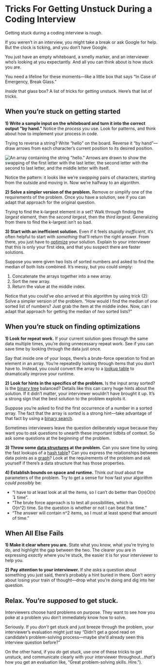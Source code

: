 
# Tricks For Getting Unstuck During a Coding Interview

Getting stuck during a coding interview is rough.

If you weren’t in an interview, you might take a break or ask Google for help. But the clock is ticking, and you don’t have Google.

You just have an empty whiteboard, a smelly marker, and an interviewer who’s looking at you expectantly. And all you can think about is how stuck you are.

You need a lifeline for these moments—like a little box that says “In Case of Emergency, Break Glass.”

_Inside_  that glass box? A list of tricks for getting unstuck. Here’s that list of tricks.

## When you’re stuck on getting started

**1) Write a sample input on the whiteboard and turn it into the correct output "by hand."**  Notice the  _process_  you use. Look for patterns, and think about how to implement your process in code.

Trying to reverse a string? Write “hello” on the board. Reverse it “by hand”—draw arrows from each character’s current position to its desired position.

![An array containing the string "hello." Arrows are drawn to show the swapping of the first letter with the last letter, the second letter with the second to last letter, and the middle letter with itself.](https://www.interviewcake.com/images/svgs/unstuck__hello_string.svg?bust=209)

Notice the pattern: it looks like we’re  _swapping_  pairs of characters, starting from the outside and moving in. Now we’re halfway to an algorithm.

**2) Solve a simpler version of the problem.**  Remove or simplify one of the requirements of the problem. Once you have a solution, see if you can adapt that approach for the original question.

Trying to find the k-largest element in a set? Walk through finding the  _largest_  element, then the  _second largest_, then the  _third largest_. Generalizing from there to find the k-largest isn’t so bad.

**3) Start with an inefficient solution.**  Even if it feels  _stupidly inefficient_, it’s often helpful to start with  _something_  that’ll return the right answer. From there, you just have to  [optimize](https://www.interviewcake.com/tricks-for-getting-unstuck-programming-interview#unstuck-optimization)  your solution. Explain to your interviewer that this is only your first idea, and that you suspect there are faster solutions.

Suppose you were given two lists of sorted numbers and asked to find the median of both lists combined. It’s messy, but you could simply:

1.  Concatenate the arrays together into a new array.
2.  Sort the new array.
3.  Return the value at the middle index.

Notice that you could’ve  _also_  arrived at this algorithm by using trick (2): Solve a simpler version of the problem. “How would I find the median of  _one_  sorted list of numbers? Just grab the item at the middle index. Now, can I adapt that approach for getting the median of  _two_  sorted lists?”

## When you’re stuck on finding optimizations

**1) Look for repeat work.**  If your current solution goes through the same data multiple times, you’re doing unnecessary repeat work. See if you can save time by looking through the data just once.

Say that inside one of your loops, there’s a brute-force operation to find an element in an array. You’re repeatedly looking through items that you don’t have to. Instead, you could convert the array to a  [lookup table](https://www.interviewcake.com/concept/hash-map)  to dramatically improve your runtime.

**2) Look for hints in the specifics of the problem.**  Is the input array sorted? Is the  [binary tree](https://www.interviewcake.com/concept/binary-tree)  balanced? Details like this can carry huge hints about the solution. If it didn’t matter, your interviewer wouldn’t have brought it up. It’s a strong sign that the best solution to the problem exploits it.

Suppose you’re asked to find the first occurrence of a number in a sorted array. The fact that the array is  _sorted_  is a strong hint—take advantage of that fact by using a  [binary search](https://www.interviewcake.com/concept/binary-search).

Sometimes interviewers leave the question deliberately vague because they want you to  _ask questions_  to unearth these important tidbits of context. So ask some questions at the beginning of the problem.

**3) Throw some  [data structures](https://www.interviewcake.com/article/data-structures-computer-science)  at the problem.**  Can you save time by using the fast lookups of a  [hash table](https://www.interviewcake.com/concept/hash-map)? Can you express the relationships between data points as a  [graph](https://www.interviewcake.com/concept/graph)? Look at the requirements of the problem and ask yourself if there’s a data structure that has those properties.

**4) Establish bounds on space and runtime.**  Think  _out loud_  about the parameters of the problem. Try to get a sense for how fast your algorithm  _could possibly_  be:

-   “I have to at least look at all the items, so I can’t do better than  O(n)O(n)  ↴ time”.
-   “The brute force approach is to test all possibilities, which is  
    O(n^2)  time. So the question is whether or not I can beat that time.”
-   “The answer will contain  n^2 items, so I must at least spend that amount of time.”

## When All Else Fails

**1) Make it clear where you are.**  State what you know, what you’re trying to do, and highlight the gap between the two. The clearer you are in expressing  _exactly_  where you’re stuck, the easier it is for your interviewer to help you.

**2) Pay attention to your interviewer.**  If she asks a question about something you just said, there’s probably a hint buried in there. Don’t worry about losing your train of thought—drop what you’re doing and dig into her question.

## Relax. You’re  _supposed_  to get stuck.

Interviewers choose hard problems on purpose. They want to see how you poke at a problem you don’t immediately know how to solve.

Seriously. If you  _don’t_  get stuck and just breeze through the problem, your interviewer’s evaluation might just say “Didn’t get a good read on candidate’s problem-solving process—maybe she’d already seen this interview question before?”

On the other hand, if you  _do_  get stuck, use one of these tricks to get unstuck, and communicate clearly with your interviewer throughout..._that’s_  how you get an evaluation like, “Great problem-solving skills. Hire.”).
